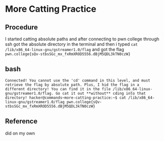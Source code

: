 
# More Catting Practice

## Procedure
I started catting absolute paths and after connecting to pwn college through ssh
got the absolute directory in the terminal
and then i typed `cat /lib/x86_64-linux-gnu/gstreamer1.0/flag`
and got the flag `pwn.college{sQv-stbsSGc_mx_fxRmXROD5556.dBjM5QDL3kTN0czW}`

## bash
`Connected!
You cannot use the 'cd' command in this level, and must retrieve the flag by
absolute path. Plus, I hid the flag in a different directory! You can find it
in the file /lib/x86_64-linux-gnu/gstreamer1.0/flag. Go cat it out **without**
cding into that directory!
hacker@commands~more-catting-practice:~$ cat /lib/x86_64-linux-gnu/gstreamer1.0/flag
pwn.college{sQv-stbsSGc_mx_fxRmXROD5556.dBjM5QDL3kTN0czW}`

## Reference
did on my own
